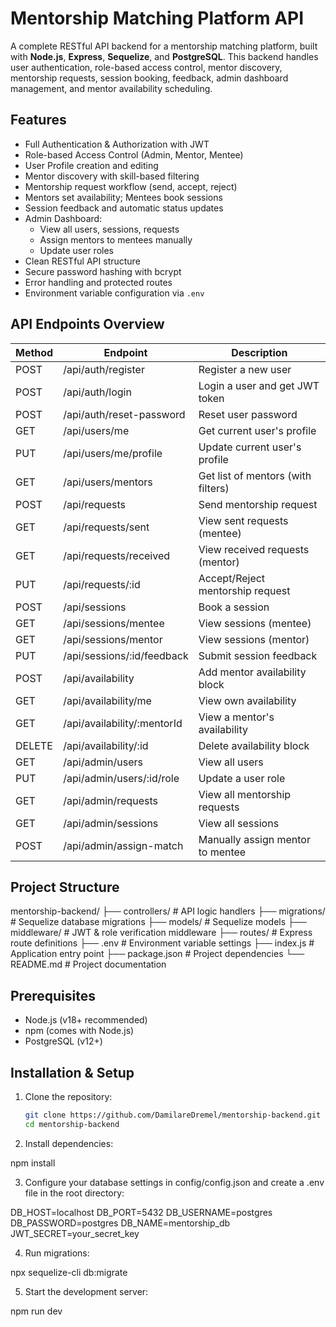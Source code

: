 # Mentorship Matching Platform API

A complete RESTful API backend for a mentorship matching platform, built with **Node.js**, **Express**, **Sequelize**, and **PostgreSQL**. This backend handles user authentication, role-based access control, mentor discovery, mentorship requests, session booking, feedback, admin dashboard management, and mentor availability scheduling.

## Features

- Full Authentication & Authorization with JWT
- Role-based Access Control (Admin, Mentor, Mentee)
- User Profile creation and editing
- Mentor discovery with skill-based filtering
- Mentorship request workflow (send, accept, reject)
- Mentors set availability; Mentees book sessions
- Session feedback and automatic status updates
- Admin Dashboard:
  - View all users, sessions, requests
  - Assign mentors to mentees manually
  - Update user roles
- Clean RESTful API structure
- Secure password hashing with bcrypt
- Error handling and protected routes
- Environment variable configuration via `.env`

## API Endpoints Overview

| Method | Endpoint                           | Description                        |
| ------ | ---------------------------------- | ---------------------------------- |
| POST   | /api/auth/register                 | Register a new user                |
| POST   | /api/auth/login                    | Login a user and get JWT token     |
| POST   | /api/auth/reset-password           | Reset user password                |
| GET    | /api/users/me                      | Get current user's profile         |
| PUT    | /api/users/me/profile              | Update current user's profile      |
| GET    | /api/users/mentors                 | Get list of mentors (with filters) |
| POST   | /api/requests                      | Send mentorship request            |
| GET    | /api/requests/sent                 | View sent requests (mentee)        |
| GET    | /api/requests/received             | View received requests (mentor)    |
| PUT    | /api/requests/:id                  | Accept/Reject mentorship request   |
| POST   | /api/sessions                      | Book a session                     |
| GET    | /api/sessions/mentee               | View sessions (mentee)             |
| GET    | /api/sessions/mentor               | View sessions (mentor)             |
| PUT    | /api/sessions/:id/feedback         | Submit session feedback            |
| POST   | /api/availability                  | Add mentor availability block      |
| GET    | /api/availability/me               | View own availability              |
| GET    | /api/availability/:mentorId        | View a mentor's availability       |
| DELETE | /api/availability/:id              | Delete availability block          |
| GET    | /api/admin/users                   | View all users                     |
| PUT    | /api/admin/users/:id/role          | Update a user role                 |
| GET    | /api/admin/requests                | View all mentorship requests       |
| GET    | /api/admin/sessions                | View all sessions                  |
| POST   | /api/admin/assign-match            | Manually assign mentor to mentee   |

## Project Structure

mentorship-backend/
├── controllers/ # API logic handlers
├── migrations/ # Sequelize database migrations
├── models/ # Sequelize models
├── middleware/ # JWT & role verification middleware
├── routes/ # Express route definitions
├── .env # Environment variable settings
├── index.js # Application entry point
├── package.json # Project dependencies
└── README.md # Project documentation


## Prerequisites

- Node.js (v18+ recommended)
- npm (comes with Node.js)
- PostgreSQL (v12+)

## Installation & Setup

1. Clone the repository:

   ```bash
   git clone https://github.com/DamilareDremel/mentorship-backend.git
   cd mentorship-backend

2. Install dependencies:

npm install

3. Configure your database settings in config/config.json and create a .env file in the root directory:

DB_HOST=localhost
DB_PORT=5432
DB_USERNAME=postgres
DB_PASSWORD=postgres
DB_NAME=mentorship_db
JWT_SECRET=your_secret_key

4. Run migrations:

npx sequelize-cli db:migrate

5. Start the development server:

npm run dev